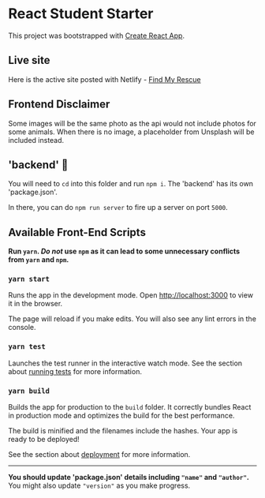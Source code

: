 # React Student Starter

This project was bootstrapped with [Create React App](https://github.com/facebook/create-react-app).

## Live site

Here is the active site posted with Netlify - [Find My Rescue](https://5f03491bd130dc6040c755e6--objective-aryabhata-f2e297.netlify.app/)

## Frontend Disclaimer

Some images will be the same photo as the api would not include photos for some animals. When there is no image, a placeholder from Unsplash will be included instead.

## 'backend' 📁

You will need to `cd` into this folder and run `npm i`. The 'backend' has its own 'package.json'.

In there, you can do `npm run server` to fire up a server on port `5000`.


## Available Front-End Scripts

**Run `yarn`. _Do not_ use `npm` as it can lead to some unnecessary conflicts from `yarn` and `npm`.**

### `yarn start`

Runs the app in the development mode.
Open [http://localhost:3000](http://localhost:3000) to view it in the browser.

The page will reload if you make edits.
You will also see any lint errors in the console.

### `yarn test`

Launches the test runner in the interactive watch mode.
See the section about [running tests](https://facebook.github.io/create-react-app/docs/running-tests) for more information.

### `yarn build`

Builds the app for production to the `build` folder.
It correctly bundles React in production mode and optimizes the build for the best performance.

The build is minified and the filenames include the hashes.
Your app is ready to be deployed!

See the section about [deployment](https://facebook.github.io/create-react-app/docs/deployment) for more information.

---

**You should update 'package.json' details including `"name"` and `"author"`.** You might also update `"version"` as you make progress.

